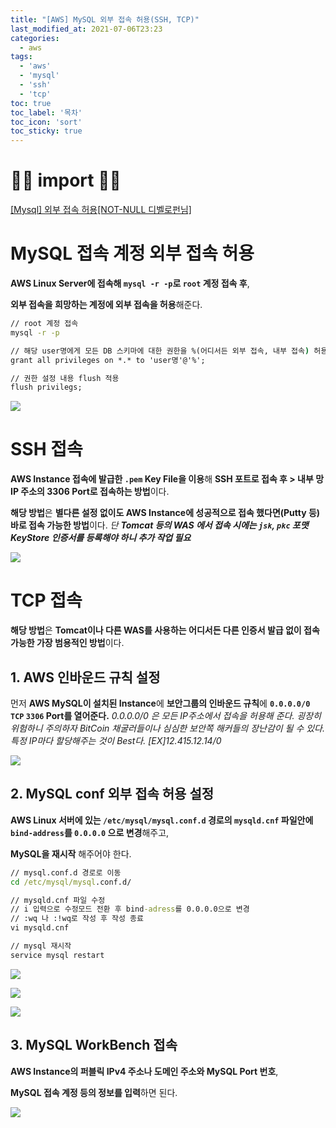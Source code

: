```yaml
---
title: "[AWS] MySQL 외부 접속 허용(SSH, TCP)"
last_modified_at: 2021-07-06T23:23
categories: 
  - aws
tags: 
  - 'aws' 
  - 'mysql' 
  - 'ssh' 
  - 'tcp'
toc: true
toc_label: '목차'
toc_icon: 'sort'
toc_sticky: true
---
```


# 🙆‍♂️ import 🙇‍♂️

[[Mysql] 외부 접속 허용[NOT-NULL 디벨로펀님]](https://not-null.tistory.com/16)


# MySQL 접속 계정 외부 접속 허용

**AWS Linux Server에 접속해 `mysql -r -p`로 `root` 계정 접속 후**,

**외부 접속을 희망하는 계정에 외부 접속을 허용**해준다.

```cmd
// root 계정 접속
mysql -r -p

// 해당 user명에게 모든 DB 스키마에 대한 권한을 %(어디서든 외부 접속, 내부 접속) 허용해준다
grant all privileges on *.* to 'user명'@'%';

// 권한 설정 내용 flush 적용
flush privilegs;
```

![](https://images.velog.io/images/gillog/post/ae42b7d0-eeb0-4be5-a0d7-17483549f160/image.png)

# SSH 접속

**AWS Instance 접속에 발급한 `.pem` Key File을 이용**해 **SSH 포트로 접속 후 > 내부 망 IP 주소의 3306 Port로 접속하는 방법**이다.

**해당 방법**은 **별다른 설정 없이도 AWS Instance에 성공적으로 접속 했다면(Putty 등) 바로 접속 가능한 방법**이다.
_단 **Tomcat 등의 WAS 에서 접속 시에는 `jsk`, `pkc` 포맷 KeyStore 인증서를 등록해야 하니 추가 작업 필요**_


![](https://images.velog.io/images/gillog/post/7dc8ee88-7924-49ef-b623-9560277ea24f/image.png)

# TCP 접속

**해당 방법**은 **Tomcat이나 다른 WAS를 사용하는 어디서든 다른 인증서 발급 없이 접속 가능한 가장 범용적인 방법**이다.


## 1. AWS 인바운드 규칙 설정

먼저 **AWS MySQL이 설치된 Instance**에 **보안그룹의 인바운드 규칙**에 **`0.0.0.0/0` `TCP` `3306` Port를 열어준다.**
_0.0.0.0/0 은 모든 IP주소에서 접속을 허용해 준다. 굉장히 위험하니 주의하자_
_BitCoin 채굴러들이나 심심한 보안쪽 해커들의 장난감이 될 수 있다._
_특정 IP마다 할당해주는 것이 Best다. [EX]12.415.12.14/0_

![](https://images.velog.io/images/gillog/post/dbfbd4ba-9be0-49d7-9424-de560c5faebe/image.png)

## 2. MySQL conf 외부 접속 허용 설정

**AWS Linux 서버에 있는 `/etc/mysql/mysql.conf.d` 경로의 `mysqld.cnf` 파일안에 `bind-address`를 `0.0.0.0` 으로 변경**해주고,

**MySQL을 재시작** 해주어야 한다.

```cmd
// mysql.conf.d 경로로 이동
cd /etc/mysql/mysql.conf.d/

// mysqld.cnf 파일 수정
// i 입력으로 수정모드 전환 후 bind-adress를 0.0.0.0으로 변경
// :wq 나 :!wq로 작성 후 작성 종료
vi mysqld.cnf

// mysql 재시작
service mysql restart
```

![](https://images.velog.io/images/gillog/post/bbd713d4-2e69-484e-9fa8-4c033d24355e/image.png)

![](https://images.velog.io/images/gillog/post/ced527bd-078a-4e58-9527-6524f8235be6/image.png)

![](https://images.velog.io/images/gillog/post/b63c3401-f14a-4843-a352-c147212ca896/image.png)

## 3. MySQL WorkBench 접속

**AWS Instance의 퍼블릭 IPv4 주소나 도메인 주소와 MySQL Port 번호**,

**MySQL 접속 계정 등의 정보를 입력**하면 된다.

![](https://images.velog.io/images/gillog/post/5a5de795-6296-4c32-8cb3-25628678d1d6/image.png)